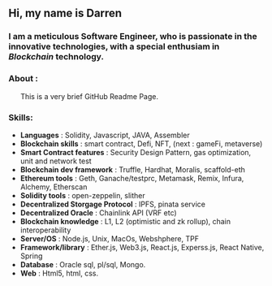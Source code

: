 ## Hi, my name is Darren

### I am a meticulous Software Engineer, who is passionate in the innovative technologies, with a special enthusiam in *Blockchain* technology.

### About : 
&nbsp; &nbsp; &nbsp; This is a very brief GitHub Readme Page. 

### Skills: 
   - **Languages**    : Solidity, Javascript, JAVA, Assembler 
   - **Blockchain skills**    : smart contract, Defi, NFT, (next : gameFi, metaverse)
   - **Smart Contract features** : Security Design Pattern, gas optimization, unit and network test
   - **Blockchain dev framework**    : Truffle, Hardhat, Moralis, scaffold-eth
   - **Ethereum tools** : Geth, Ganache/testprc, Metamask, Remix, Infura, Alchemy, Etherscan 
   - **Solidity tools** : open-zeppelin, slither
   - **Decentralized Storgage Protocol** : IPFS, pinata service
   - **Decentralized Oracle** : Chainlink API (VRF etc)
   - **Blockchain knowledge**    : L1, L2 (optimistic and zk rollup), chain interoperability
   - **Server/OS**      :  Node.js, Unix, MacOs, Webshphere, TPF
   - **Framework/library** : Ether.js, Web3.js, React.js, Experss.js, React Native, Spring 
   - **Database**       : Oracle sql, pl/sql, Mongo.
   - **Web**           : Html5, html, css.  





